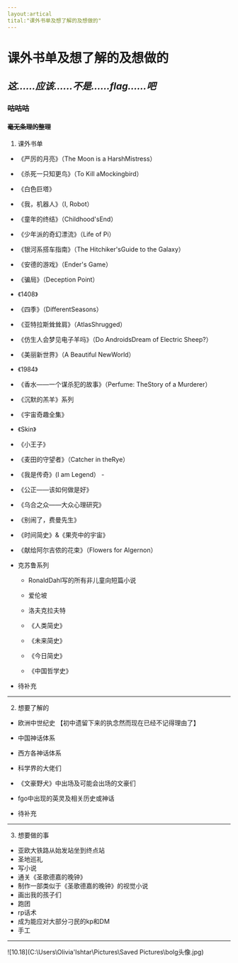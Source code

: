 ```yaml
---
layout:artical
tital:"课外书单及想了解的及想做的"
---
```


# **课外书单及想了解的**及想做的

## *这......应该......不是......flag......吧*

### ~~咕咕咕~~

#### ~~毫无条理的整理~~



1. 课外书单

- 《严厉的月亮》（The Moon is a HarshMistress） 
- 《杀死一只知更鸟》（To Kill aMockingbird）
- 《白色巨塔》 
- 《我，机器人》（I, Robot） 
- 《童年的终结》（Childhood'sEnd）
- 《少年派的奇幻漂流》（Life of Pi）
- 《银河系搭车指南》（The Hitchiker'sGuide to the Galaxy）
- 《安德的游戏》（Ender's Game）
- 《骗局》（Deception Point）
- 《1408》
- 《四季》（DifferentSeasons）
- 《亚特拉斯耸耸肩》（AtlasShrugged）
- 《仿生人会梦见电子羊吗》（Do AndroidsDream of Electric Sheep?）
- 《美丽新世界》（A Beautiful NewWorld）
- 《1984》
- 《香水——一个谋杀犯的故事》（Perfume: TheStory of a Murderer）
- 《沉默的羔羊》系列
- 《宇宙奇趣全集》
- 《Skin》
- 《小王子》
- 《麦田的守望者》（Catcher in theRye）
- 《我是传奇》(I am Legend）	-

- 《公正——该如何做是好》 
- 《乌合之众——大众心理研究》
- 《别闹了，费曼先生》 

- 《时间简史》&《果壳中的宇宙》
- 《献给阿尔吉侬的花束》（Flowers for Algernon）

-  克苏鲁系列

	- RonaldDahl写的所有非儿童向短篇小说
	-  爱伦坡
	- 洛夫克拉夫特

	- 《人类简史》
	- 《未来简史》
	- 《今日简史》
	- 《中国哲学史》

- 待补充



---

2. 想要了解的

- 欧洲中世纪史 【初中遗留下来的执念然而现在已经不记得理由了】

- 中国神话体系
- 西方各神话体系

- 科学界的大佬们

- 《文豪野犬》中出场及可能会出场的文豪们
- fgo中出现的英灵及相关历史或神话
- 待补充

---

3. 想要做的事

- 亚欧大铁路从始发站坐到终点站
- 圣地巡礼
- 写小说
- 通关《圣歌德嘉的晚钟》
- 制作一部类似于《圣歌德嘉的晚钟》的视觉小说
- 画出我的孩子们
- 跑团
- rp话术
- 成为能应对大部分刁民的kp和DM
- 手工

---

![10.18](C:\Users\Olivia'Ishtar\Pictures\Saved Pictures\bolg头像.jpg)
